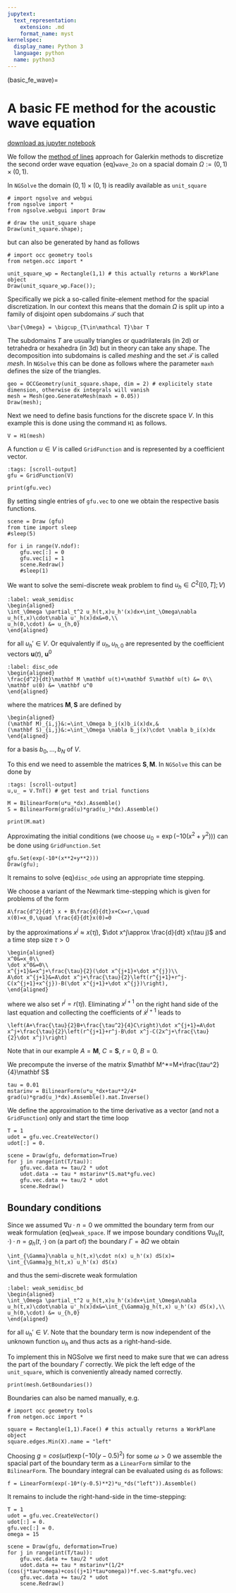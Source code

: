 ```yaml
---
jupytext:
  text_representation:
    extension: .md
    format_name: myst
kernelspec:
  display_name: Python 3
  language: python
  name: python3
---
```


(basic_fe_wave)=
# A basic FE method for the acoustic wave equation

[download as jupyter notebook](https://markuswess.github.io/waves)

We follow the [method of lines](mol) approach for Galerkin methods to discretize the second order wave equation {eq}`wave_2o` on a spacial domain $\Omega:=(0,1)\times(0,1)$.

In `NGSolve` the domain $(0,1)\times(0,1)$ is readily available as `unit_square` 

```{code-cell} ipython
# import ngsolve and webgui
from ngsolve import *
from ngsolve.webgui import Draw

# draw the unit_square shape
Draw(unit_square.shape);
```

but can also be generated by hand as follows

```{code-cell} ipython
# import occ geometry tools
from netgen.occ import *

unit_square_wp = Rectangle(1,1) # this actually returns a WorkPlane object
Draw(unit_square_wp.Face());
```

 Specifically we pick a so-called finite-element method for the spacial discretization.
In our context this means that the domain $\Omega$ is split up into a family of disjoint open subdomains $\mathcal T$ such that
```{math}
\bar{\Omega} = \bigcup_{T\in\mathcal T}\bar T
```
The subdomains $T$ are usually triangles or quadrilaterals (in 2d) or tetrahedra or hexahedra (in 3d) but in theory can take any shape. The decomposition into subdomains is called *meshing* and the set $\mathcal T$ is called *mesh*. In `NGSolve` this can be done as follows where the parameter `maxh` defines the size of the triangles.

```{code-cell} ipython
geo = OCCGeometry(unit_square.shape, dim = 2) # explicitely state dimension, otherwise dx integrals will vanish
mesh = Mesh(geo.GenerateMesh(maxh = 0.05))
Draw(mesh);
```


Next we need to define basis functions for the discrete space $V$. In this example this is done using the command `H1` as follows.

```{code-cell} ipython
V = H1(mesh)
```

A function $u\in V$ is called `GridFunction` and is represented by a coefficient vector.
```{code-cell} ipython
:tags: [scroll-output]
gfu = GridFunction(V)

print(gfu.vec)
```

By setting single entries of `gfu.vec` to one we obtain the respective basis functions.

```{code-cell} ipython
scene = Draw (gfu)
from time import sleep
#sleep(5)

for i in range(V.ndof):
    gfu.vec[:] = 0
    gfu.vec[i] = 1
    scene.Redraw()
    #sleep(1)
```

We want to solve the semi-discrete weak problem to find $u_h\in C^2([0,T];V)$

```{math}
:label: weak_semidisc
\begin{aligned}
\int_\Omega \partial_t^2 u_h(t,x)u_h'(x)dx+\int_\Omega\nabla u_h(t,x)\cdot\nabla u'_h(x)dx&=0,\\
u_h(0,\cdot) &= u_{h,0}
\end{aligned}
```
for all $u_h'\in V$.
Or equivalently if $u_h,u_{h,0}$ are represented by the coefficient vectors $\mathbf u(t)$, $\mathbf u^0$

```{math}
:label: disc_ode
\begin{aligned}
\frac{d^2}{dt}\mathbf M \mathbf u(t)+\mathbf S\mathbf u(t) &= 0\\
\mathbf u(0) &= \mathbf u^0
\end{aligned}
```
where the matrices $\mathbf M,\mathbf S$ are defined by
```{math}
\begin{aligned}
(\mathbf M)_{i,j}&:=\int_\Omega b_j(x)b_i(x)dx,&
(\mathbf S)_{i,j}&:=\int_\Omega \nabla b_j(x)\cdot \nabla b_i(x)dx
\end{aligned}
```
for a basis $b_0,\ldots,b_N$ of $V$.

To this end we need to assemble the matrices $\mathbf S,\mathbf M$. In `NGSolve` this can be done by

```{code-cell} ipython
:tags: [scroll-output]
u,u_ = V.TnT() # get test and trial functions

M = BilinearForm(u*u_*dx).Assemble()
S = BilinearForm(grad(u)*grad(u_)*dx).Assemble()

print(M.mat)

```

Approximating the initial conditions (we choose $u_0=\exp(-10(x^2+y^2))$) can be done using `GridFunction.Set`

```{code-cell} ipython
gfu.Set(exp(-10*(x**2+y**2)))
Draw(gfu);
```
It remains to solve {eq}`disc_ode` using an appropriate time stepping.

We choose a variant of the Newmark time-stepping which is given for problems of the form
```{math}
A\frac{d^2}{dt} x + B\frac{d}{dt}x+Cx=r,\quad
x(0)=x_0,\quad \frac{d}{dt}x(0)=0
```
by the approximations $x^j\approx x(\tau j)$, $\dot x^j\approx \frac{d}{dt} x(\tau j)$ and a time step size $\tau>0$

```{math}
\begin{aligned}
x^0&=x_0\\
\dot x^0&=0\\
x^{j+1}&=x^j+\frac{\tau}{2}(\dot x^{j+1}+\dot x^{j})\\
A\dot x^{j+1}&=A\dot x^j+\frac{\tau}{2}\left(r^{j+1}+r^j-C(x^{j+1}+x^{j})-B(\dot x^{j+1}+\dot x^{j})\right),
\end{aligned}
```
where we also set $r^j=r(\tau j)$.
Eliminating $x^{j+1}$ on the right hand side of the last equation and collecting the coefficients of $\dot x^{j+1}$ leads to

```{math}
\left(A+\frac{\tau}{2}B+\frac{\tau^2}{4}C\right)\dot x^{j+1}=A\dot x^j+\frac{\tau}{2}\left(r^{j+1}+r^j-B\dot x^j-C(2x^j+\frac{\tau}{2}\dot x^j)\right)

```

Note that in our example $A=\mathbf M$, $C=\mathbf S$, $r=0$, $B=0$.

We precompute the inverse of the matrix $\mathbf M^*=M+\frac{\tau^2}{4}\mathbf S$

```{code-cell} ipython
tau = 0.01
mstarinv = BilinearForm(u*u_*dx+tau**2/4* grad(u)*grad(u_)*dx).Assemble().mat.Inverse()

```

We define the approximation to the time derivative as a vector (and not a `GridFunction`) only and start the time loop

```{code-cell} ipython
T = 1
udot = gfu.vec.CreateVector()
udot[:] = 0.

scene = Draw(gfu, deformation=True)
for j in range(int(T/tau)):
    gfu.vec.data += tau/2 * udot
    udot.data -= tau * mstarinv*(S.mat*gfu.vec)
    gfu.vec.data += tau/2 * udot
    scene.Redraw()
```


## Boundary conditions

Since we assumed $\nabla u\cdot n=0$ we ommitted the boundary term from our weak formulation {eq}`weak_space`. If we impose boundary conditions $\nabla u_h(t,\cdot)\cdot n=g_h(t,\cdot)$ on (a part of) the boundary $\Gamma=\partial\Omega$ we obtain
```{math}
\int_{\Gamma}\nabla u_h(t,x)\cdot n(x) u_h'(x) dS(x)=
\int_{\Gamma}g_h(t,x) u_h'(x) dS(x)
``` 
and thus the semi-discrete weak formulation

```{math}
:label: weak_semidisc_bd
\begin{aligned}
\int_\Omega \partial_t^2 u_h(t,x)u_h'(x)dx+\int_\Omega\nabla u_h(t,x)\cdot\nabla u'_h(x)dx&=\int_{\Gamma}g_h(t,x) u_h'(x) dS(x),\\
u_h(0,\cdot) &= u_{h,0}
\end{aligned}
```
for all $u_h'\in V$.
Note that the boundary term is now independent of the unknown function $u_h$ and thus acts as a right-hand-side.

To implement this in NGSolve we first need to make sure that we can adress the part of the boundary $\Gamma$ correctly. We pick the left edge of the `unit_square`, which is conveniently already named correctly.
```{code-cell} ipython
print(mesh.GetBoundaries())
```
Boundaries can also be named manually, e.g.

```{code-cell} ipython
# import occ geometry tools
from netgen.occ import *

square = Rectangle(1,1).Face() # this actually returns a WorkPlane object
square.edges.Min(X).name = "left"
```

Choosing $g=cos(\omega t)\exp(-10(y-0.5)^2)$ for some $\omega>0$ we assemble the spacial part of the boundary term as a  `LinearForm` similar to the `BilinearForm`. The boundary integral can be evaluated using `ds` as follows:

```{code-cell} ipython
f = LinearForm(exp(-10*(y-0.5)**2)*u_*ds("left")).Assemble()
```
It remains to include the right-hand-side in the time-stepping:

```{code-cell} ipython
T = 1
udot = gfu.vec.CreateVector()
udot[:] = 0.
gfu.vec[:] = 0.
omega = 15

scene = Draw(gfu, deformation=True)
for j in range(int(T/tau)):
    gfu.vec.data += tau/2 * udot
    udot.data += tau * mstarinv*(1/2*(cos(j*tau*omega)+cos((j+1)*tau*omega))*f.vec-S.mat*gfu.vec)
    gfu.vec.data += tau/2 * udot
    scene.Redraw()
```
